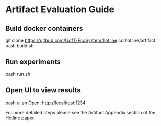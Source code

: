 # Artifact Evaluation Guide

## Build docker containers
git clone https://github.com/UofT-EcoSystem/hotline
cd hotline/artifact
bash build.sh

## Run experiments
bash run.sh

## Open UI to view results
bash ui.sh
Open: http://localhost:1234

For more detailed steps please see the Artifact Appendix section of the Hotline paper.
